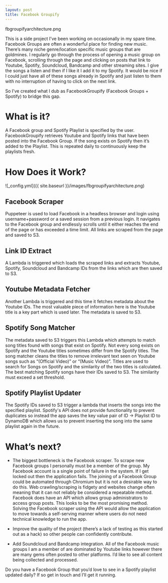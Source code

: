 ```yaml
---
layout: post
title: Facebook Groupify
---
```

fbgroupifyarchitecture.png 

This is a side project I’ve been working on occasionally in my spare time. Facebook Groups are often a wonderful place for finding new music. There’s many niche genre/location specific music groups that are goldmines. I regularly go through the process of opening a music group on Facebook, scrolling through the page and clicking on posts that link to Youtube, Spotify, Soundcloud, Bandcamp and other streaming sites. I give the songs a listen and then if I like it I add it to my Spotify. It would be nice if I could just have all of these songs already in Spotify and just listen to them with no interruption of having to click on the next link.

So I’ve created what I dub as FacebookGroupify (Facebook Groups + Spotify) to bridge this gap.

# What is it?
A Facebook group and Spotify Playlist is specified by the user.
FacebookGroupify retrieves Youtube and Spotify links that have been posted into the Facebook Group.
If the song exists on Spotify then it’s added to the Playlist.
This is repeated daily to continuously keep the playlists fresh.

# How Does it Work?

![_config.yml]({{ site.baseurl }}/images/fbgroupifyarchitecture.png)

## Facebook Scraper
Puppeteer is used to load Facebook in a headless browser and login using username+password or a saved session from a previous login. It navigates to the Facebook group and endlessly scrolls until it either reaches the end of the page or has exceeded a time limit. All links are scraped from the page and saved to S3.

## Link ID Extract
A Lambda is triggered which loads the scraped links and extracts Youtube, Spotify, Soundcloud and Bandcamp IDs from the links which are then saved to S3.

## Youtube Metadata Fetcher
Another Lambda is triggered and this time it fetches metadata about the Youtube IDs. The most valuable piece of information here is the Youtube title is a key part which is used later. The metadata is saved to S3.

## Spotify Song Matcher
The metadata saved to S3 triggers this Lambda which attempts to match song titles found with songs that exist on Spotify. Not every song exists on Spotify and the Youtube titles sometimes differ from the Spotify titles. The song matcher cleans the titles to remove irrelevant text seen on Youtube songs such as “(Official Video)” or “(Music Video)”. Titles are used to search for Songs on Spotify and the similarity of the two titles is calculated. The best matching Spotify songs have their IDs saved to S3. The similarity must exceed a set threshold. 

## Spotify Playlist Updater
The Spotify IDs saved to S3 trigger a lambda that inserts the songs into the specified playlist. Spotify's API does not provide functionality to prevent duplicates so instead the app saves the key value pair of ID -> Playlist ID to DynamoDB which allows us to prevent inserting the song into the same playlist again in the future. 

# What’s next?
- The biggest bottleneck is the Facebook scraper. To scrape new Facebook groups I personally must be a member of the group. My Facebook account is a single point of failure in the system. If I get locked out then the application fails. The joining of a Facebook Group could be automated through Chromium but it is not a desirable way to do this. Web crawling/scraping is fidgety and websites change often meaning that it can not reliably be considered a repeatable method. Facebook does have an API which allows group administrators to access group posts. This looks to be the most promising method. Solving the Facebook scraper using the API would allow the application to move towards a self-serving manner where users do not need technical knowledge to run the app. 

- Improve the quality of the project (there’s a lack of testing as this started out as a hack) so other people can confidently contribute.

- Add Soundcloud and Bandcamp integration. All of the Facebook music groups I am a member of are dominated by Youtube links however there are many gems often posted to other platforms. I’d like to see all content being collected and processed.




Do you have a Facebook Group that you’d love to see in a Spotify playlist updated daily? If so get in touch and I’ll get it running.
